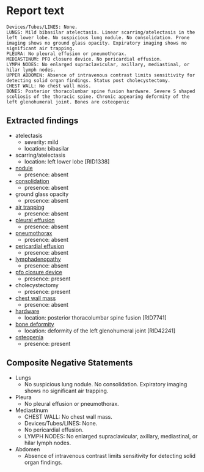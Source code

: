 # Report text

```text
Devices/Tubes/LINES: None.
LUNGS: Mild bibasilar atelectasis. Linear scarring/atelectasis in the left lower lobe. No suspicious lung nodule. No consolidation. Prone imaging shows no ground glass opacity. Expiratory imaging shows no significant air trapping.
PLEURA: No pleural effusion or pneumothorax.
MEDIASTINUM: PFO closure device. No pericardial effusion.
LYMPH NODES: No enlarged supraclavicular, axillary, mediastinal, or hilar lymph nodes.
UPPER ABDOMEN: Absence of intravenous contrast limits sensitivity for detecting solid organ findings. Status post cholecystectomy.
CHEST WALL: No chest wall mass.
BONES: Posterior thoracolumbar spine fusion hardware. Severe S shaped scoliosis of the thoracic spine. Chronic appearing deformity of the left glenohumeral joint. Bones are osteopenic
```

## Extracted findings

- atelectasis
  - severity: mild
  - location: bibasilar
- scarring/atelectasis
  - location: left lower lobe \[RID1338]
- [nodule](../../definitions/hood/pulmonary-nodule.md)
  - presence: absent
- [consolidation](../../definitions/smartreporting/consolidation.txt)
  - presence: absent
- ground glass opacity
  - presence: absent
- [air trapping](../../definitions/upmedic/AirTrapping.cde.md)
  - presence: absent
- [pleural effusion](../../definitions/hood/pleural-effusion.json)
  - presence: absent
- [pneumothorax](../../definitions/hood/pneumothorax.json)
  - presence: absent
- [pericardial effusion](../../definitions/hood/pericardial-effusion.json)
  - presence: absent
- [lymphadenopathy](../../definitions/hood/mediastinal-lymph-nodes.json)
  - presence: absent
- [pfo closure device](../../definitions/hood/pfo-closure-device.json)
  - presence: present
- cholecystectomy
  - presence: present
- [chest wall mass](../../definitions/nuance/chest_wall_mass.json)  
  - presence: absent
- [hardware](../../definitions/nuance/thoracic_spine_fusion_hardware.json)
  - location: posterior thoracolumbar spine fusion \[RID7741\]
- [bone deformity](../../definitions/hood/organization/bones-and-thoracic-cage.md)
  - location: deformity of the left glenohumeral joint \[RID42241\]
- [osteopenia](../../definitions/nuance/osteopenia.json)
  - presence: present

## Composite Negative Statements

- Lungs
  - No suspicious lung nodule. No consolidation. Expiratory imaging shows no significant air trapping.
- Pleura
  - No pleural effusion or pneumothorax.
- Mediastinum
  - CHEST WALL: No chest wall mass.
  - Devices/Tubes/LINES: None.
  - No pericardial effusion.
  - LYMPH NODES: No enlarged supraclavicular, axillary, mediastinal, or hilar lymph nodes.
- Abdomen
  - Absence of intravenous contrast limits sensitivity for detecting solid organ findings.
  